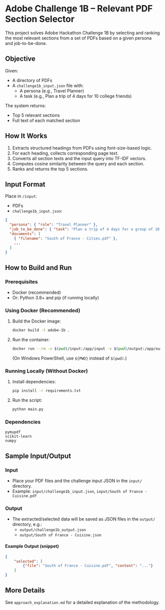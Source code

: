 # Adobe Challenge 1B – Relevant PDF Section Selector

This project solves Adobe Hackathon Challenge 1B by selecting and ranking the most relevant sections from a set of PDFs based on a given persona and job-to-be-done.

## Objective

Given:
- A directory of PDFs
- A `challenge1b_input.json` file with:
  - A persona (e.g., Travel Planner)
  - A task (e.g., Plan a trip of 4 days for 10 college friends)

The system returns:
- Top 5 relevant sections
- Full text of each matched section

## How It Works

1. Extracts structured headings from PDFs using font-size-based logic.
2. For each heading, collects corresponding page text.
3. Converts all section texts and the input query into TF-IDF vectors.
4. Computes cosine similarity between the query and each section.
5. Ranks and returns the top 5 sections.

## Input Format

Place in `/input`:
- PDFs
- `challenge1b_input.json`:
```json
{
  "persona": { "role": "Travel Planner" },
  "job_to_be_done": { "task": "Plan a trip of 4 days for a group of 10 college friends." },
  "documents": [
    { "filename": "South of France - Cities.pdf" },
    ...
  ]
}
```
## How to Build and Run

### Prerequisites
- Docker (recommended)
- Or: Python 3.8+ and pip (if running locally)

### Using Docker (Recommended)
1. Build the Docker image:
   ```sh
   docker build -t adobe-1b .
   ```
2. Run the container:
   ```sh
   docker run --rm -v $(pwd)/input:/app/input -v $(pwd)/output:/app/output --network none adobe-1b
   ```
   (On Windows PowerShell, use `${PWD}` instead of `$(pwd)`.)

### Running Locally (Without Docker)
1. Install dependencies:
   ```sh
   pip install -r requirements.txt
   ```
2. Run the script:
   ```sh
   python main.py
   ```
### Dependencies
```text
pymupdf
scikit-learn
numpy
```

## Sample Input/Output

### Input
- Place your PDF files and the challenge input JSON in the `input/` directory.
- Example: `input/challenge1b_input.json`, `input/South of France - Cuisine.pdf`

### Output
- The extracted/selected data will be saved as JSON files in the `output/` directory, e.g.:
  - `output/challenge1b_output.json`
  - `output/South of France - Cuisine.json`

#### Example Output (snippet)
```json
{
    "selected": [
        {"file": "South of France - Cuisine.pdf", "content": "..."}
    ]
}
```

## More Details
See `approach_explanation.md` for a detailed explanation of the methodology.
